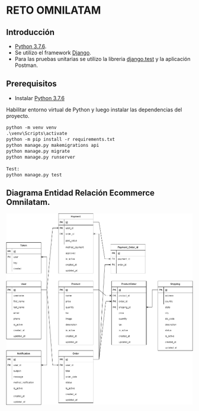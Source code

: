 # RETO OMNILATAM

## Introducción

+ [Python 3.7.6](https://www.python.org/downloads/release/python-376/).
+ Se utilizo el framework [Django](https://pypi.org/project/Django/).
+ Para las pruebas unitarias se utilizo la libreria [django.test](https://pypi.org/project/django-test/) y la aplicación Postman.    

## Prerequisitos

+ Instalar [Python 3.7.6](https://www.python.org/downloads/release/python-376/)

Habilitar entorno virtual de 
Python y luego instalar las dependencias del proyecto.

```commandline
python -m venv venv
.\venv\Scripts\activate
python -m pip install -r requirements.txt
python manage.py makemigrations api
python manage.py migrate
python manage.py runserver

Test:
python manage.py test
```

## Diagrama Entidad Relación Ecommerce Omnilatam. 

![alt text](https://github.com/jmelo77/Reto_Omnilatam/blob/main/Diagrama_Entidad_Relacion.png)